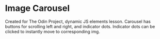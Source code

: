 # Image Carousel

Created for The Odin Project, dynamic JS elements lesson.
Carousel has buttons for scrolling left and right, and indicator dots.
Indicator dots can be clicked to instantly move to corresponding img.
